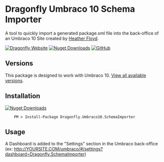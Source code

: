 # Dragonfly Umbraco 10 Schema Importer #

A tool to quickly import a generated package.xml file into the back-office of an Umbraco 10 Site created by [Heather Floyd](https://www.HeatherFloyd.com).

[![Dragonfly Website](https://img.shields.io/badge/Dragonfly-Website-A84492)](https://DragonflyLibraries.com/umbraco-packages/schema-importer/) [![Nuget Downloads](https://buildstats.info/nuget/Dragonfly.Umbraco10.SchemaImporter)](https://www.nuget.org/packages/Dragonfly.Umbraco10.SchemaImporter/) [![GitHub](https://img.shields.io/badge/GitHub-Sourcecode-blue?logo=github)](https://github.com/hfloyd/Dragonfly.Umbraco10.SchemaImporter)

## Versions ##
This package is designed to work with Umbraco 10. [View all available versions](https://DragonflyLibraries.com/umbraco-packages/schema-importer/#Versions).

## Installation ##
[![Nuget Downloads](https://buildstats.info/nuget/Dragonfly.Umbraco10.SchemaImporter)](https://www.nuget.org/packages/Dragonfly.Umbraco10.SchemaImporter/)


```
    PM > Install-Package Dragonfly.Umbraco10.SchemaImporter
```

## Usage ##
A Dashboard is added to the "Settings" section in the Umbraco back-office (ex: http://YOURSITE.COM/umbraco/#/settings?dashboard=Dragonfly.SchemaImporter)

